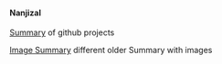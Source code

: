 #### Nanjizal

[Summary](https://github.com/nanjizal/Summary/blob/master/README.md) of github projects

[Image Summary](https://github.com/nanjizal/Xperimental/blob/master/README.md) different older Summary with images
